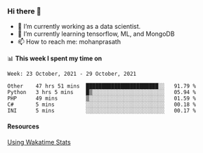 ### Hi there 👋

- 🔭 I’m currently working as a data scientist.
- 🌱 I’m currently learning tensorflow, ML, and MongoDB
- 📫 How to reach me: mohanprasath

📊 **This week I spent my time on**
<!--START_SECTION:waka-->
```text
Week: 23 October, 2021 - 29 October, 2021

Other    47 hrs 51 mins  ███████████████████████░░   91.79 % 
Python   3 hrs 5 mins    █▒░░░░░░░░░░░░░░░░░░░░░░░   05.94 % 
PHP      49 mins         ▒░░░░░░░░░░░░░░░░░░░░░░░░   01.59 % 
C#       5 mins          ░░░░░░░░░░░░░░░░░░░░░░░░░   00.18 % 
INI      5 mins          ░░░░░░░░░░░░░░░░░░░░░░░░░   00.17 % 
```
<!--END_SECTION:waka-->

#### Resources
[Using Wakatime Stats](https://github.com/marketplace/actions/waka-readme)
